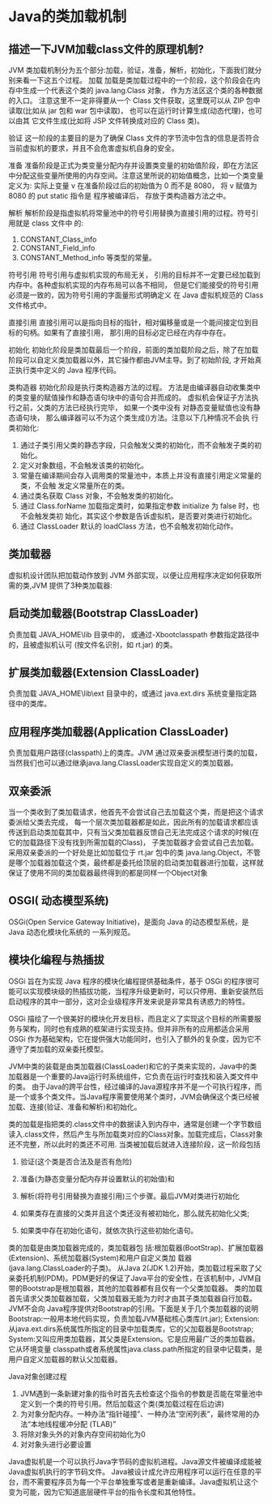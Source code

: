 Java的类加载机制
====

描述一下JVM加载class文件的原理机制?
----

JVM 类加载机制分为五个部分:加载，验证，准备，解析，初始化，下面我们就分别来看一下这五个过程。
加载
    加载是类加载过程中的一个阶段，这个阶段会在内存中生成一个代表这个类的 java.lang.Class 对象， 作为方法区这个类的各种数据的入口。
    注意这里不一定非得要从一个 Class 文件获取，这里既可以从 ZIP 包中读取(比如从 jar 包和 war 包中读取)，
    也可以在运行时计算生成(动态代理)，也可以由其 它文件生成(比如将 JSP 文件转换成对应的 Class 类)。

验证
    这一阶段的主要目的是为了确保 Class 文件的字节流中包含的信息是否符合当前虚拟机的要求，并且不会危害虚拟机自身的安全。

准备
    准备阶段是正式为类变量分配内存并设置类变量的初始值阶段，即在方法区中分配这些变量所使用的内存空间。注意这里所说的初始值概念，比如一个类变量定义为:
    实际上变量 v 在准备阶段过后的初始值为 0 而不是 8080， 将 v 赋值为 8080 的 put static 指令是 程序被编译后， 存放于类构造器方法之中。

解析
    解析阶段是指虚拟机将常量池中的符号引用替换为直接引用的过程。符号引用就是 class 文件中 的:

1. CONSTANT_Class_info
2. CONSTANT_Field_info
3. CONSTANT_Method_info
等类型的常量。

符号引用
    符号引用与虚拟机实现的布局无关， 引用的目标并不一定要已经加载到内存中。各种虚拟机实现的内存布局可以各不相同，
    但是它们能接受的符号引用必须是一致的，因为符号引用的字面量形式明确定义 在 Java 虚拟机规范的 Class 文件格式中。

直接引用
    直接引用可以是指向目标的指针，相对偏移量或是一个能间接定位到目标的句柄。如果有了直接引用， 那引用的目标必定已经在内存中存在。

初始化
    初始化阶段是类加载最后一个阶段，前面的类加载阶段之后，除了在加载阶段可以自定义类加载器以外，其它操作都由JVM主导。到了初始阶段,
    才开始真正执行类中定义的 Java 程序代码。

类构造器
    初始化阶段是执行类构造器方法的过程。 方法是由编译器自动收集类中的类变量的赋值操作和静态语句块中的语句合并而成的。
    虚拟机会保证子方法执行之前，父类的方法已经执行完毕， 如果一个类中没有 对静态变量赋值也没有静态语句块，
    那么编译器可以不为这个类生成()方法。注意以下几种情况不会执 行类初始化:

1. 通过子类引用父类的静态字段，只会触发父类的初始化，而不会触发子类的初始化。
2. 定义对象数组，不会触发该类的初始化。
3. 常量在编译期间会存入调用类的常量池中，本质上并没有直接引用定义常量的类，不会触
发定义常量所在的类。
4. 通过类名获取 Class 对象，不会触发类的初始化。
5. 通过 Class.forName 加载指定类时，如果指定参数 initialize 为 false 时，也不会触发类初
始化，其实这个参数是告诉虚拟机，是否要对类进行初始化。
6. 通过 ClassLoader 默认的 loadClass 方法，也不会触发初始化动作。

类加载器
----

虚拟机设计团队把加载动作放到 JVM 外部实现，以便让应用程序决定如何获取所需的类,JVM 提供了3种类加载器:

启动类加载器(Bootstrap ClassLoader)
----

负责加载 JAVA_HOME\lib 目录中的， 或通过-Xbootclasspath 参数指定路径中的，且被虚拟机认可 (按文件名识别，如 rt.jar) 的类。

扩展类加载器(Extension ClassLoader)
----

负责加载 JAVA_HOME\lib\ext 目录中的，或通过 java.ext.dirs 系统变量指定路径中的类库。

应用程序类加载器(Application ClassLoader)
----

负责加载用户路径(classpath)上的类库。JVM 通过双亲委派模型进行类的加载，当然我们也可以通过继承java.lang.ClassLoader实现自定义的类加载器。

双亲委派
---

当一个类收到了类加载请求，他首先不会尝试自己去加载这个类，而是把这个请求委派给父类去完成， 每一个层次类加载器都是如此，因此所有的加载请求都应该传送到启动类加载其中，只有当父类加载器反馈自己无法完成这个请求的时候(在它的加载路径下没有找到所需加载的Class)， 子类加载器才会尝试自己去加载。
采用双亲委派的一个好处是比如加载位于 rt.jar 包中的类 java.lang.Object，不管是哪个加载器加载这个类，最终都是委托给顶层的启动类加载器进行加载，这样就保证了使用不同的类加载器最终得到的都是同样一个Object对象

OSGI( 动态模型系统)
---

OSGi(Open Service Gateway Initiative)，是面向 Java 的动态模型系统，是Java 动态化模块化系统的
一系列规范。

模块化编程与热插拔
---

OSGi 旨在为实现 Java 程序的模块化编程提供基础条件，基于 OSGi 的程序很可能可以实现模块级的热插拔功能，当程序升级更新时，可以只停用、重新安装然后启动程序的其中一部分，这对企业级程序开发来说是非常具有诱惑力的特性。

OSGi 描绘了一个很美好的模块化开发目标，而且定义了实现这个目标的所需要服务与架构，同时也有成熟的框架进行实现支持。但并非所有的应用都适合采用 OSGi 作为基础架构，它在提供强大功能同时，也引入了额外的复杂度，因为它不遵守了类加载的双亲委托模型。

JVM中类的装载是由类加载器(ClassLoader)和它的子类来实现的，Java中的类加载器是一个重要的Java运行时系统组件，它负责在运行时查找和装入类文件中的类。 由于Java的跨平台性，经过编译的Java源程序并不是一个可执行程序，而是一个或多个类文件。当Java程序需要使用某个类时，JVM会确保这个类已经被加载、连接(验证、准备和解析)和初始化。

类的加载是指把类的.class文件中的数据读入到内存中，通常是创建一个字节数组读入.class文件，然后产生与所加载类对应的Class对象。加载完成后，Class对象还不完整，所以此时的类还不可用.
当类被加载后就进入连接阶段，这一阶段包括

1. 验证(这个类是否合法及是否有危险)
2. 准备(为静态变量分配内存并设置默认的初始值)和
3. 解析(将符号引用替换为直接引用)三个步骤。最后JVM对类进行初始化

4. 如果类存在直接的父类并且这个类还没有被初始化，那么就先初始化父类;
5. 如果类中存在初始化语句，就依次执行这些初始化语句。

类的加载是由类加载器完成的，类加载器包 括:根加载器(BootStrap)、扩展加载器(Extension)、系统加载器(System)和用户自定义类加 载器(java.lang.ClassLoader的子类)。
从Java 2(JDK 1.2)开始，类加载过程采取了父亲委托机制(PDM)。PDM更好的保证了Java平台的安全性，在该机制中，JVM自带的Bootstrap是根加载器，其他的加载器都有且仅有一个父类加载器。 类的加载首先请求父类加载器加载，父类加载器无能为力时才由其子类加载器自行加载。JVM不会向 Java程序提供对Bootstrap的引用。下面是关于几个类加载器的说明
    Bootstrap:一般用本地代码实现，负责加载JVM基础核心类库(rt.jar);
    Extension:从java.ext.dirs系统属性所指定的目录中加载类库，它的父加载器是Bootstrap;
    System:又叫应用类加载器，其父类是Extension。它是应用最广泛的类加载器。它从环境变量 classpath或者系统属性java.class.path所指定的目录中记载类，是用户自定义加载器的默认父加载器。

Java对象创建过程

1. JVM遇到一条新建对象的指令时首先去检查这个指令的参数是否能在常量池中定义到一个类的符号引用。然后加载这个类(类加载过程在后边讲)
2. 为对象分配内存。一种办法“指针碰撞”、一种办法“空闲列表”，最终常用的办法“本地线程缓冲分配 (TLAB)”
3. 将除对象头外的对象内存空间初始化为0
4. 对对象头进行必要设置

Java虚拟机是一个可以执行Java字节码的虚拟机进程。Java源文件被编译成能被Java虚拟机执行的字节码文件。 Java被设计成允许应用程序可以运行在任意的平台，而不需要程序员为每一个平台单独重写或者是重新编译。Java虚拟机让这个变为可能，因为它知道底层硬件平台的指令长度和其他特性。
